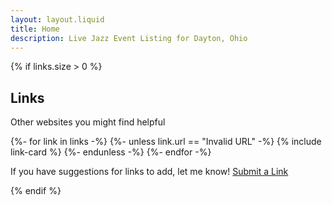 ```yaml
---
layout: layout.liquid
title: Home
description: Live Jazz Event Listing for Dayton, Ohio
---
```


{% if links.size > 0 %}
<section class="links-list">
  <h1>Links</h1>
  <p>Other websites you might find helpful</p>
    {%- for link in links -%}
      {%- unless link.url == "Invalid URL" -%}
        {% include link-card %}
      {%- endunless -%}
    {%- endfor -%}

  <p>If you have suggestions for links to add, let me know!
  <a href="#" target="_blank" class="btn btn-inline">Submit a Link</a>
  </p>
</section>
{% endif %}